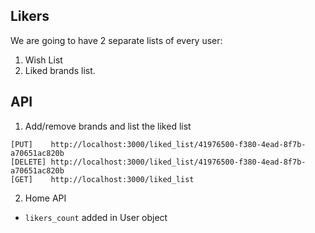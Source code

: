 Likers
------

We are going to have 2 separate lists of every user:

1. Wish List
2. Liked brands list.

API 
---

1. Add/remove brands and list the liked list

```
[PUT]    http://localhost:3000/liked_list/41976500-f380-4ead-8f7b-a70651ac820b
[DELETE] http://localhost:3000/liked_list/41976500-f380-4ead-8f7b-a70651ac820b
[GET]    http://localhost:3000/liked_list
```

2. Home API

- `likers_count` added in User object
